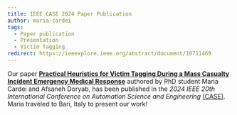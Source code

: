 ```yaml
---
title: IEEE CASE 2024 Paper Publication
author: maria-cardei
tags:
  - Paper publication
  - Presentation
  - Victim Tagging
redirect: https://ieeexplore.ieee.org/abstract/document/10711469
---
```


Our paper **[Practical Heuristics for Victim Tagging During a Mass Casualty Incident Emergency Medical Response](https://ieeexplore.ieee.org/abstract/document/10711469)** authored by PhD student Maria Cardei and Afsaneh Doryab, has been published in the _2024 IEEE 20th International Conference on Automation Science and Engineering_ [(CASE)](https://2024.ieeecase.org/). Maria traveled to Bari, Italy to present our work!
